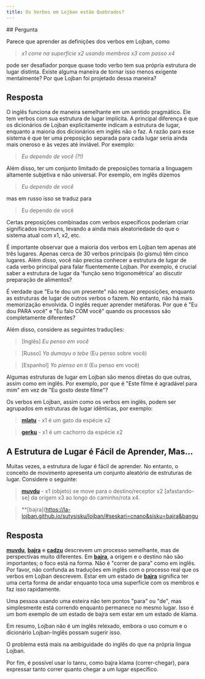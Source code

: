 ```yaml
---
title: Os Verbos em Lojban estão Quebrados?
---
```


<div class="lojbo"></div>
## Pergunta

Parece que aprender as definições dos verbos em Lojban, como

> *x1 corre na superfície x2 usando membros x3 com passo x4*

pode ser desafiador porque quase todo verbo tem sua própria estrutura de lugar distinta. Existe alguma maneira de tornar isso menos exigente mentalmente? Por que Lojban foi projetado dessa maneira?
## Resposta

O inglês funciona de maneira semelhante em um sentido pragmático. Ele tem verbos com sua estrutura de lugar implícita. A principal diferença é que os dicionários de Lojban explicitamente indicam a estrutura de lugar, enquanto a maioria dos dicionários em inglês não o faz. A razão para esse sistema é que ter uma preposição separada para cada lugar seria ainda mais oneroso e às vezes até inviável. Por exemplo:

> *Eu dependo de você (?!)*

Além disso, ter um conjunto limitado de preposições tornaria a linguagem altamente subjetiva e não universal. Por exemplo, em inglês dizemos

> *Eu dependo de você*

mas em russo isso se traduz para

> Eu dependo de você

Certas preposições combinadas com verbos específicos poderiam criar significados incomuns, levando a ainda mais aleatoriedade do que o sistema atual com x1, x2, etc.

É importante observar que a maioria dos verbos em Lojban tem apenas até três lugares. Apenas cerca de 30 verbos principais (lo gismu) têm cinco lugares. Além disso, você não precisa conhecer a estrutura de lugar de cada verbo principal para falar fluentemente Lojban. Por exemplo, é crucial saber a estrutura de lugar da 'função seno trigonométrica' ao discutir preparação de alimentos?

É verdade que "Eu te dou um presente" não requer preposições, enquanto as estruturas de lugar de outros verbos o fazem. No entanto, não há mais memorização envolvida. O inglês requer aprender metáforas. Por que é "Eu dou PARA você" e "Eu falo COM você" quando os processos são completamente diferentes?

Além disso, considere as seguintes traduções:

> [Inglês] *Eu penso em você*

> [Russo] *Ya dumayu o tebe* (Eu penso sobre você)

> [Espanhol] *Yo pienso en ti* (Eu penso em você)

Algumas estruturas de lugar em Lojban são menos diretas do que outras, assim como em inglês. Por exemplo, por que é "Este filme é agradável para mim" em vez de "Eu gosto deste filme"?

Os verbos em Lojban, assim como os verbos em inglês, podem ser agrupados em estruturas de lugar idênticas, por exemplo:

> **[mlatu](https://la-lojban.github.io/sutysisku/lojban/#seskari=cnano&sisku=mlatu&bangu=en&versio=masno)** - x1 é um gato da espécie x2

> **[gerku](https://la-lojban.github.io/sutysisku/lojban/#seskari=cnano&sisku=gerku&bangu=en&versio=masno)** - x1 é um cachorro da espécie x2
## A Estrutura de Lugar é Fácil de Aprender, Mas...

Muitas vezes, a estrutura de lugar é fácil de aprender. No entanto, o conceito de movimento apresenta um conjunto aleatório de estruturas de lugar. Considere o seguinte:

> **[muvdu](https://la-lojban.github.io/sutysisku/lojban/#seskari=cnano&sisku=muvdu&bangu=en&versio=masno)** - x1 (objeto) se move para o destino/receptor x2 [afastando-se] da origem x3 ao longo do caminho/rota x4.

> **[bajra](https://la-lojban.github.io/sutysisku/lojban/#seskari=cnano&sisku=bajra&bangu

## Resposta

**[muvdu](https://la-lojban.github.io/sutysisku/lojban/#seskari=cnano&sisku=muvdu&bangu=en&versio=masno)**, **[bajra](https://la-lojban.github.io/sutysisku/lojban/#seskari=cnano&sisku=bajra&bangu=en&versio=masno)** e **[cadzu](https://la-lojban.github.io/sutysisku/lojban/#seskari=cnano&sisku=cadzu&bangu=en&versio=masno)** descrevem um processo semelhante, mas de perspectivas muito diferentes. Em **[bajra](https://la-lojban.github.io/sutysisku/lojban/#seskari=cnano&sisku=bajra&bangu=en&versio=masno)**, a origem e o destino não são importantes; o foco está na forma. Não é "correr de para" como em inglês. Por favor, não confunda as traduções em inglês com o processo real que os verbos em Lojban descrevem. Estar em um estado de **[bajra](https://la-lojban.github.io/sutysisku/lojban/#seskari=cnano&sisku=bajra&bangu=en&versio=masno)** significa ter uma certa forma de andar enquanto toca uma superfície com os membros e faz isso rapidamente.

Uma pessoa usando uma esteira não tem pontos "para" ou "de", mas simplesmente está correndo enquanto permanece no mesmo lugar. Isso é um bom exemplo de um estado de bajra sem estar em um estado de klama.

Em resumo, Lojban não é um inglês relexado, embora o uso comum e o dicionário Lojban-Inglês possam sugerir isso.

O problema está mais na ambiguidade do inglês do que na própria língua Lojban.

Por fim, é possível usar lo tanru, como bajra klama (correr-chegar), para expressar tanto correr quanto chegar a um lugar específico.
